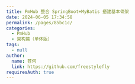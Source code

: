 ```yaml
---
title: PmHub 整合 SpringBoot+MyBatis 搭建基本骨架
date: 2024-06-05 17:34:58
permalink: /pages/85bc1c/
categories: 
  - PmHub
  - 架构篇（单体版）
tags: 
  - null
author: 
  name: 苍何
  link: https://github.com/freestylefly
requiresAuth: true
---
```

